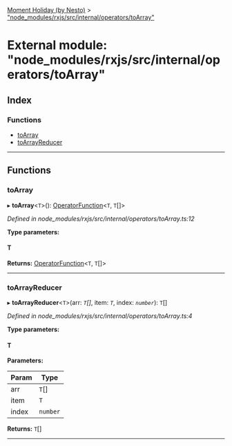 [Moment Holiday (by Nesto)](../README.md) > ["node_modules/rxjs/src/internal/operators/toArray"](../modules/_node_modules_rxjs_src_internal_operators_toarray_.md)

# External module: "node_modules/rxjs/src/internal/operators/toArray"

## Index

### Functions

* [toArray](_node_modules_rxjs_src_internal_operators_toarray_.md#toarray)
* [toArrayReducer](_node_modules_rxjs_src_internal_operators_toarray_.md#toarrayreducer)

---

## Functions

<a id="toarray"></a>

###  toArray

▸ **toArray**<`T`>(): [OperatorFunction](../interfaces/_node_modules_rxjs_src_internal_types_.operatorfunction.md)<`T`, `T`[]>

*Defined in node_modules/rxjs/src/internal/operators/toArray.ts:12*

**Type parameters:**

#### T 

**Returns:** [OperatorFunction](../interfaces/_node_modules_rxjs_src_internal_types_.operatorfunction.md)<`T`, `T`[]>

___
<a id="toarrayreducer"></a>

###  toArrayReducer

▸ **toArrayReducer**<`T`>(arr: *`T`[]*, item: *`T`*, index: *`number`*): `T`[]

*Defined in node_modules/rxjs/src/internal/operators/toArray.ts:4*

**Type parameters:**

#### T 
**Parameters:**

| Param | Type |
| ------ | ------ |
| arr | `T`[] |
| item | `T` |
| index | `number` |

**Returns:** `T`[]

___

